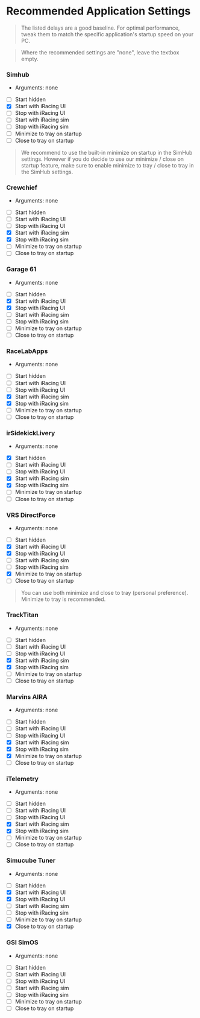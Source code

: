 ﻿# Recommended Application Settings

> The listed delays are a good baseline. For optimal performance, tweak them to match the specific application's startup speed on your PC.

> Where the recommended settings are "none", leave the textbox empty.

### Simhub
- Arguments: none
- [ ] Start hidden
- [x] Start with iRacing UI
- [ ] Stop with iRacing UI
- [ ] Start with iRacing sim
- [ ] Stop with iRacing sim
- [ ] Minimize to tray on startup
- [ ] Close to tray on startup

> We recommend to use the built-in minimize on startup in the SimHub settings. However if you do decide to use our minimize / close on startup feature, make sure to enable minimize to tray / close to tray in the SimHub settings.

### Crewchief
- Arguments: none
- [ ] Start hidden
- [ ] Start with iRacing UI
- [ ] Stop with iRacing UI
- [x] Start with iRacing sim
- [x] Stop with iRacing sim
- [ ] Minimize to tray on startup
- [ ] Close to tray on startup

### Garage 61
- Arguments: none
- [ ] Start hidden
- [x] Start with iRacing UI
- [x] Stop with iRacing UI
- [ ] Start with iRacing sim
- [ ] Stop with iRacing sim
- [ ] Minimize to tray on startup
- [ ] Close to tray on startup

### RaceLabApps
- Arguments: none
- [ ] Start hidden
- [ ] Start with iRacing UI
- [ ] Stop with iRacing UI
- [x] Start with iRacing sim
- [x] Stop with iRacing sim
- [ ] Minimize to tray on startup
- [ ] Close to tray on startup

### irSidekickLivery
- Arguments: none
- [x] Start hidden
- [ ] Start with iRacing UI
- [ ] Stop with iRacing UI
- [x] Start with iRacing sim
- [x] Stop with iRacing sim
- [ ] Minimize to tray on startup
- [ ] Close to tray on startup

### VRS DirectForce
- Arguments: none
- [ ] Start hidden
- [x] Start with iRacing UI
- [x] Stop with iRacing UI
- [ ] Start with iRacing sim
- [ ] Stop with iRacing sim
- [x] Minimize to tray on startup
- [ ] Close to tray on startup

> You can use both minimize and close to tray (personal preference). Minimize to tray is recommended.

### TrackTitan
- Arguments: none
- [ ] Start hidden
- [ ] Start with iRacing UI
- [ ] Stop with iRacing UI
- [x] Start with iRacing sim
- [x] Stop with iRacing sim
- [ ] Minimize to tray on startup
- [ ] Close to tray on startup

### Marvins AIRA
- Arguments: none
- [ ] Start hidden
- [ ] Start with iRacing UI
- [ ] Stop with iRacing UI
- [x] Start with iRacing sim
- [x] Stop with iRacing sim
- [x] Minimize to tray on startup
- [ ] Close to tray on startup

### iTelemetry
- Arguments: none
- [ ] Start hidden
- [ ] Start with iRacing UI
- [ ] Stop with iRacing UI
- [x] Start with iRacing sim
- [x] Stop with iRacing sim
- [ ] Minimize to tray on startup
- [ ] Close to tray on startup

### Simucube Tuner
- Arguments: none
- [ ] Start hidden
- [x] Start with iRacing UI
- [x] Stop with iRacing UI
- [ ] Start with iRacing sim
- [ ] Stop with iRacing sim
- [ ] Minimize to tray on startup
- [x] Close to tray on startup

### GSI SimOS
- Arguments: none
- [ ] Start hidden
- [ ] Start with iRacing UI
- [ ] Stop with iRacing UI
- [ ] Start with iRacing sim
- [ ] Stop with iRacing sim
- [ ] Minimize to tray on startup
- [ ] Close to tray on startup
